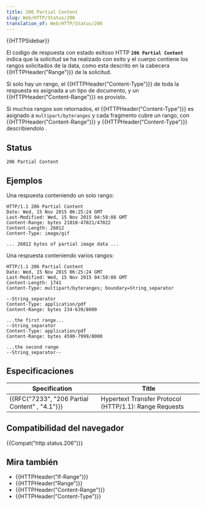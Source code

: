 ```yaml
---
title: 206 Partial Content
slug: Web/HTTP/Status/206
translation_of: Web/HTTP/Status/206
---
```

{{HTTPSidebar}}

El codigo de respuesta con estado exitoso HTTP **`206 Partial Content`** indica que la solicitud se ha realizado con exito y el cuerpo contiene los rangos solicitados de la data, como esta descrito en la cabecera {{HTTPHeader("Range")}} de la solicitud.

Si solo hay un rango, el {{HTTPHeader("Content-Type")}} de toda la respuesta es asignada a un tipo de documento, y un {{HTTPHeader("Content-Range")}} es provisto.

Si muchos rangos son retornados, el {{HTTPHeader("Content-Type")}} es asignado a `multipart/byteranges` y cada fragmento cubre un rango, con {{HTTPHeader("Content-Range")}} y {{HTTPHeader("Content-Type")}} describiendolo .

## Status

```
206 Partial Content
```

## Ejemplos

Una respuesta conteniendo un solo rango:

```http
HTTP/1.1 206 Partial Content
Date: Wed, 15 Nov 2015 06:25:24 GMT
Last-Modified: Wed, 15 Nov 2015 04:58:08 GMT
Content-Range: bytes 21010-47021/47022
Content-Length: 26012
Content-Type: image/gif

... 26012 bytes of partial image data ...
```

Una respuesta conteniendo varios rangos:

```http
HTTP/1.1 206 Partial Content
Date: Wed, 15 Nov 2015 06:25:24 GMT
Last-Modified: Wed, 15 Nov 2015 04:58:08 GMT
Content-Length: 1741
Content-Type: multipart/byteranges; boundary=String_separator

--String_separator
Content-Type: application/pdf
Content-Range: bytes 234-639/8000

...the first range...
--String_separator
Content-Type: application/pdf
Content-Range: bytes 4590-7999/8000

...the second range
--String_separator--
```

## Especificaciones

| Specification                                                | Title                                                  |
| ------------------------------------------------------------ | ------------------------------------------------------ |
| {{RFC("7233", "206 Partial Content" , "4.1")}} | Hypertext Transfer Protocol (HTTP/1.1): Range Requests |

## Compatibilidad del navegador

{{Compat("http.status.206")}}

## Mira también

- {{HTTPHeader("If-Range")}}
- {{HTTPHeader("Range")}}
- {{HTTPHeader("Content-Range")}}
- {{HTTPHeader("Content-Type")}}
